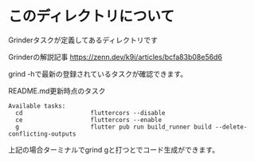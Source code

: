 # このディレクトリについて
Grinderタスクが定義してあるディレクトリです

Grinderの解説記事
https://zenn.dev/k9i/articles/bcfa83b08e56d6

grind -hで最新の登録されているタスクが確認できます。

README.md更新時点のタスク
```
Available tasks:
  cd                   fluttercors --disable
  ce                   fluttercors --enable
  g                    flutter pub run build_runner build --delete-conflicting-outputs
```

上記の場合ターミナルでgrind gと打つとでコード生成ができます。